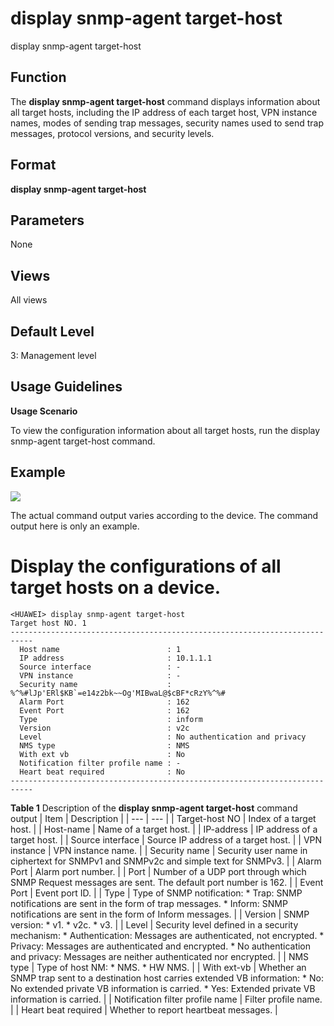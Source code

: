 display snmp-agent target-host
==============================

display snmp-agent target-host

Function
--------



The **display snmp-agent target-host** command displays information about all target hosts, including the IP address of each target host, VPN instance names, modes of sending trap messages, security names used to send trap messages, protocol versions, and security levels.




Format
------

**display snmp-agent target-host**


Parameters
----------

None

Views
-----

All views


Default Level
-------------

3: Management level


Usage Guidelines
----------------

**Usage Scenario**



To view the configuration information about all target hosts, run the display snmp-agent target-host command.




Example
-------

![](../public_sys-resources/note_3.0-en-us.png) 

The actual command output varies according to the device. The command output here is only an example.


# Display the configurations of all target hosts on a device.
```
<HUAWEI> display snmp-agent target-host
Target host NO. 1
---------------------------------------------------------------------------
  Host name                        : 1
  IP address                       : 10.1.1.1
  Source interface                 : -
  VPN instance                     : -
  Security name                    : %^%#lJp'ERl$KB`=e14z2bk~~Og'MIBwaL@$cBF*cRzY%^%#
  Alarm Port                       : 162
  Event Port                       : 162
  Type                             : inform
  Version                          : v2c
  Level                            : No authentication and privacy
  NMS type                         : NMS
  With ext vb                      : No
  Notification filter profile name : -  
  Heart beat required              : No
---------------------------------------------------------------------------

```

**Table 1** Description of the **display snmp-agent target-host** command output
| Item | Description |
| --- | --- |
| Target-host NO | Index of a target host. |
| Host-name | Name of a target host. |
| IP-address | IP address of a target host. |
| Source interface | Source IP address of a target host. |
| VPN instance | VPN instance name. |
| Security name | Security user name in ciphertext for SNMPv1 and SNMPv2c and simple text for SNMPv3. |
| Alarm Port | Alarm port number. |
| Port | Number of a UDP port through which SNMP Request messages are sent.  The default port number is 162. |
| Event Port | Event port ID. |
| Type | Type of SNMP notification:   * Trap: SNMP notifications are sent in the form of trap messages. * Inform: SNMP notifications are sent in the form of Inform messages. |
| Version | SNMP version:   * v1. * v2c. * v3. |
| Level | Security level defined in a security mechanism:   * Authentication: Messages are authenticated, not encrypted. * Privacy: Messages are authenticated and encrypted. * No authentication and privacy: Messages are neither authenticated nor encrypted. |
| NMS type | Type of host NM:   * NMS. * HW NMS. |
| With ext-vb | Whether an SNMP trap sent to a destination host carries extended VB information:   * No: No extended private VB information is carried. * Yes: Extended private VB information is carried. |
| Notification filter profile name | Filter profile name. |
| Heart beat required | Whether to report heartbeat messages. |